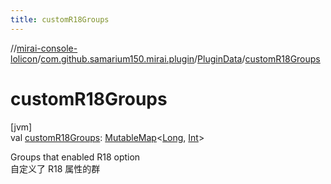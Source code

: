 ```yaml
---
title: customR18Groups
---
```

//[mirai-console-lolicon](../../../index.html)/[com.github.samarium150.mirai.plugin](../index.html)/[PluginData](index.html)/[customR18Groups](custom-r18-groups.html)



# customR18Groups



[jvm]\
val [customR18Groups](custom-r18-groups.html): [MutableMap](https://kotlinlang.org/api/latest/jvm/stdlib/kotlin.collections/-mutable-map/index.html)<[Long](https://kotlinlang.org/api/latest/jvm/stdlib/kotlin/-long/index.html), [Int](https://kotlinlang.org/api/latest/jvm/stdlib/kotlin/-int/index.html)>



Groups that enabled R18 option <br> 自定义了 R18 属性的群




